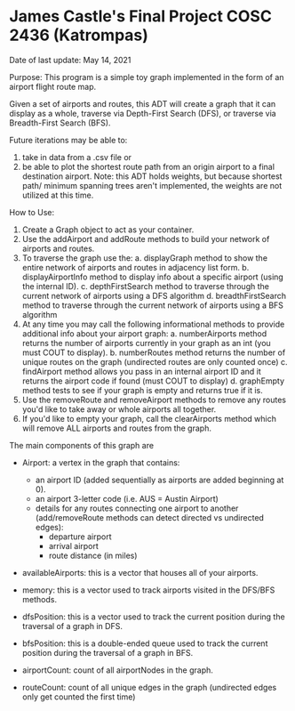 # James Castle's Final Project COSC 2436 (Katrompas)

Date of last update: May 14, 2021

Purpose:
This program is a simple toy graph implemented in the form
of an airport flight route map.

Given a set of airports and routes, this ADT will create a graph that it can display
as a whole, traverse via Depth-First Search (DFS), or traverse via Breadth-First Search (BFS).

Future iterations may be able to:
  1. take in data from a .csv file or
  2. be able to plot the shortest route path from an origin airport to a final destination airport.
    Note: this ADT holds weights, but because shortest path/ minimum spanning trees aren't implemented, the weights are not
    utilized at this time. 
   
How to Use:
1. Create a Graph object to act as your container.
2. Use the addAirport and addRoute methods to build your network of airports and routes.
3. To traverse the graph use the:
   a. displayGraph method to show the entire network of airports and routes in adjacency list form.
   b. displayAirportInfo method to display info about a specific airport (using the internal ID).
   c. depthFirstSearch method to traverse through the current network of airports using a DFS algorithm
   d. breadthFirstSearch method to traverse through the current network of airports using a BFS algorithm
4. At any time you may call the following informational methods to provide additional info about your airport graph:
   a. numberAirports method returns the number of airports currently in your graph as an int (you must COUT to display).
   b. numberRoutes method returns the number of unique routes on the graph (undirected routes are only counted once)
   c. findAirport method allows you pass in an internal airport ID and it returns the airport code if found (must COUT to display)
   d. graphEmpty method tests to see if your graph is empty and returns true if it is. 
5. Use the removeRoute and removeAirport methods to remove any routes you'd like to take away or whole airports all together.
6. If you'd like to empty your graph, call the clearAirports method which will remove ALL airports and routes from the graph. 


The main components of this graph are
  * Airport: a vertex in the graph that contains:
    * an airport ID (added sequentially as airports are added beginning at 0).
    * an airport 3-letter code (i.e. AUS = Austin Airport) 
    * details for any routes connecting one airport to another (add/removeRoute methods can detect directed vs undirected edges):
        * departure airport 
        * arrival airport
        * route distance (in miles)
    
  * availableAirports: this is a vector that houses all of your airports. 
  * memory: this is a vector used to track airports visited in the DFS/BFS methods. 
  * dfsPosition: this is a vector used to track the current position during the traversal of a graph in DFS. 
  * bfsPosition: this is a double-ended queue used to track the current position during the traversal of a graph in BFS.
  * airportCount: count of all airportNodes in the graph.
  * routeCount: count of all unique edges in the graph (undirected edges only get counted the first time)
   
